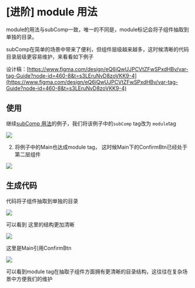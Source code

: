 # [进阶] module 用法

module的用法与subComp一致，唯一的不同是，module标记会将子组件抽取到单独的目录。

subComp在简单的场景中带来了便利，但组件层级越来越多，这时候清晰的代码目录层级更容易维护，来看看如下例子

设计稿：[https://www.figma.com/design/eQ6iQwUJPCVtZFwSPxdHBv/var-tag-Guide?node-id=460-8&t=s3LEruNvD8zoVKK9-4](https://www.figma.com/design/eQ6iQwUJPCVtZFwSPxdHBv/var-tag-Guide?node-id=460-8&t=s3LEruNvD8zoVKK9-4)

## 使用

继续[subComp 用法](https://ku.baidu-int.com/knowledge/HFVrC7hq1Q/M-wK0zh99p/mTQY0VEf8w/TmYS4uwXcoXKq0)的例子，我们将该例子中的`subComp` tag改为 `module`tag

![](https://rte.weiyun.baidu.com/wiki/attach/image/api/imageDownloadAddress?attachId=f98fd4e82cac4275b94b791516532db8&docGuid=b_UMwzRNGM2tTe)

2. 将例子中的Main也达成module tag， 这时候Main下的ConfirmBtn已经处于第二层组件

![](https://rte.weiyun.baidu.com/wiki/attach/image/api/imageDownloadAddress?attachId=bef7ff97c7514408b1c8521217e964cb&docGuid=b_UMwzRNGM2tTe)

## 生成代码

代码将子组件抽取到单独的目录

![](https://rte.weiyun.baidu.com/wiki/attach/image/api/imageDownloadAddress?attachId=07166a4accaa4edc9e24673bbb7948b3&docGuid=b_UMwzRNGM2tTe)

可以看到 这里的结构更加清晰

![](https://rte.weiyun.baidu.com/wiki/attach/image/api/imageDownloadAddress?attachId=cdba465ea7004786974a85959e006989&docGuid=b_UMwzRNGM2tTe)

这里是Main引用ConfirmBtn

![](https://rte.weiyun.baidu.com/wiki/attach/image/api/imageDownloadAddress?attachId=6bbb9696e9e04e8e9aead42c9705cf05&docGuid=b_UMwzRNGM2tTe)

可以看到module tag在抽取子组件方面拥有更清晰的目录结构，这往往在复杂场景中方便我们的维护
